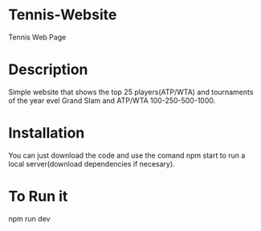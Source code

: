 # Tennis-Website
Tennis Web Page

# Description
Simple website that shows the top 25 players(ATP/WTA) and tournaments of the year evel Grand Slam and ATP/WTA 100-250-500-1000.

# Installation
You can just download the code and use the comand npm start to run a local server(download dependencies if necesary).

# To Run it
npm run dev
